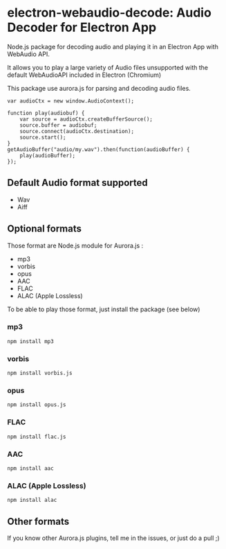 electron-webaudio-decode: Audio Decoder for Electron App
========================================================

Node.js package for decoding audio and playing it in an Electron App with WebAudio API.

It allows you to play a large variety of Audio files unsupported with the default WebAudioAPI included in Electron (Chromium)

This package use aurora.js for parsing and decoding audio files. 

    var audioCtx = new window.AudioContext();
    
    function play(audiobuf) {
        var source = audioCtx.createBufferSource();
        source.buffer = audiobuf;
        source.connect(audioCtx.destination);
        source.start();
    }
    getAudioBuffer("audio/my.wav").then(function(audioBuffer) {
        play(audioBuffer);
    });
    

## Default Audio format supported

* Wav
* Aiff

## Optional formats

Those format are Node.js module for Aurora.js :

* mp3
* vorbis
* opus
* AAC
* FLAC
* ALAC (Apple Lossless)

To be able to play those format, just install the package (see below)

### mp3

    npm install mp3
    
### vorbis
    
    npm install vorbis.js

### opus
    
    npm install opus.js

### FLAC
    
    npm install flac.js
    
### AAC

    npm install aac
    
### ALAC (Apple Lossless)

    npm install alac

## Other formats

If you know other Aurora.js plugins, tell me in the issues, or just do a pull ;)